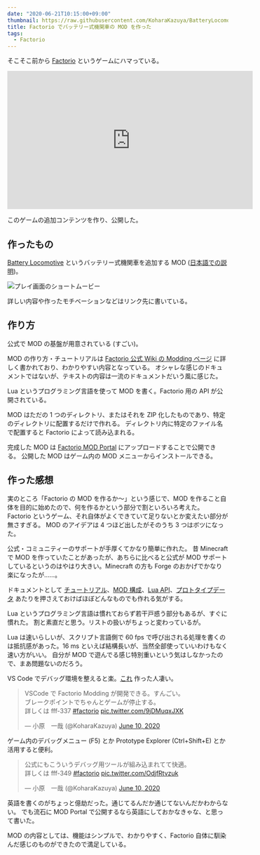 ```yaml
---
date: "2020-06-21T10:15:00+09:00"
thumbnail: https://raw.githubusercontent.com/KoharaKazuya/BatteryLocomotive/master/thumbnail.png
title: Factorio でバッテリー式機関車の MOD を作った
tags:
  - Factorio
---
```


そこそこ前から [Factorio](https://factorio.com/) というゲームにハマっている。

<iframe width="560" height="315" src="https://www.youtube.com/embed/DR01YdFtWFI" frameborder="0" allow="accelerometer; autoplay; encrypted-media; gyroscope; picture-in-picture" allowfullscreen></iframe>

このゲームの追加コンテンツを作り、公開した。

## 作ったもの

[Battery Locomotive](https://mods.factorio.com/mod/BatteryLocomotive) というバッテリー式機関車を追加する MOD ([日本語での説明](https://github.com/KoharaKazuya/BatteryLocomotive/blob/master/README.ja.md))。

![プレイ画面のショートムービー](https://user-images.githubusercontent.com/1829589/84572307-12e6a980-add4-11ea-93c2-65bf5f600ba2.gif)

詳しい内容や作ったモチベーションなどはリンク先に書いている。

## 作り方

公式で MOD の基盤が用意されている (すごい)。

MOD の作り方・チュートリアルは [Factorio 公式 Wiki の Modding ページ](https://wiki.factorio.com/Modding) に詳しく書かれており、わかりやすい内容となっている。
オシャレな感じのドキュメントではないが、テキストの内容は一流のドキュメントだいう風に感じた。

Lua というプログラミング言語を使って MOD を書く。Factorio 用の API が公開されている。

MOD はただの 1 つのディレクトリ、またはそれを ZIP 化したものであり、特定のディレクトリに配置するだけで作れる。
ディレクトリ内に特定のファイル名で配置すると Factorio によって読み込まれる。

完成した MOD は [Factorio MOD Portal](https://mods.factorio.com/) にアップロードすることで公開できる。
公開した MOD はゲーム内の MOD メニューからインストールできる。

## 作った感想

実のところ「Factorio の MOD を作るか〜」という感じで、MOD を作ること自体を目的に始めたので、何を作るかという部分で割といろいろ考えた。
Factorio というゲーム、それ自体がよくできていて足りないとか変えたい部分が無さすぎる。
MOD のアイデアは 4 つほど出したがそのうち 3 つはボツになった。

公式・コミュニティーのサポートが手厚くてかなり簡単に作れた。
昔 Minecraft で MOD を作っていたことがあったが、あちらに比べると公式が MOD サポートしているというのはやはり大きい。Minecraft の方も Forge のおかげでかなり楽になったが……。

ドキュメントとして [チュートリアル](https://wiki.factorio.com/Tutorial:Modding_tutorial/Gangsir)、[MOD 構成](https://wiki.factorio.com/Tutorial:Mod_structure)、[Lua API](https://lua-api.factorio.com/latest/)、[プロトタイプデータ](https://wiki.factorio.com/Prototype_definitions) あたりを押さえておけばほぼどんなものでも作れる気がする。

Lua というプログラミング言語は慣れておらず若干戸惑う部分もあるが、すぐに慣れた。
割と素直だと思う。リストの扱いがちょっと変わっているが。

Lua は速いらしいが、スクリプト言語側で 60 fps で呼び出される処理を書くのは抵抗感があった。16 ms といえば結構長いが、当然全部使っていいわけもなく速い方がいい。
自分が MOD で遊んでる感じ特別重いという気はしなかったので、まあ問題ないのだろう。

VS Code でデバッグ環境を整えると楽。[これ](https://marketplace.visualstudio.com/items?itemName=justarandomgeek.factoriomod-debug) 作った人凄い。

<blockquote class="twitter-tweet"><p lang="ja" dir="ltr">VSCode で Factorio Modding が開発できる。すんごい。<br>ブレークポイントでちゃんとゲームが停止する。<br>詳しくは fff-337 <a href="https://twitter.com/hashtag/factorio?src=hash&amp;ref_src=twsrc%5Etfw">#factorio</a> <a href="https://t.co/9jDMuqxJXK">pic.twitter.com/9jDMuqxJXK</a></p>&mdash; 小原　一哉 (@KoharaKazuya) <a href="https://twitter.com/KoharaKazuya/status/1270676088503451648?ref_src=twsrc%5Etfw">June 10, 2020</a></blockquote> <script async src="https://platform.twitter.com/widgets.js" charset="utf-8"></script>

ゲーム内のデバッグメニュー (F5) とか Prototype Explorer (Ctrl+Shift+E) とか活用すると便利。

<blockquote class="twitter-tweet"><p lang="ja" dir="ltr">公式にもこういうデバッグ用ツールが組み込まれてて快適。<br>詳しくは fff-349 <a href="https://twitter.com/hashtag/factorio?src=hash&amp;ref_src=twsrc%5Etfw">#factorio</a> <a href="https://t.co/OdjfRtvzuk">pic.twitter.com/OdjfRtvzuk</a></p>&mdash; 小原　一哉 (@KoharaKazuya) <a href="https://twitter.com/KoharaKazuya/status/1270676801325391873?ref_src=twsrc%5Etfw">June 10, 2020</a></blockquote> <script async src="https://platform.twitter.com/widgets.js" charset="utf-8"></script>

英語を書くのがちょっと億劫だった。通じてるんだか通じてないんだかわからない。
でも流石に MOD Portal で公開するなら英語にしておかなきゃな、と思って書いた。

MOD の内容としては、機能はシンプルで、わかりやすく、Factorio 自体に馴染んだ感じのものができたので満足している。
